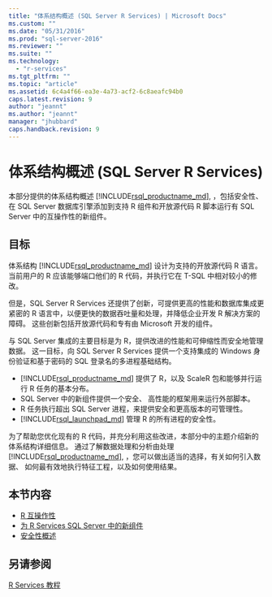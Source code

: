 ```yaml
---
title: "体系结构概述 (SQL Server R Services) | Microsoft Docs"
ms.custom: ""
ms.date: "05/31/2016"
ms.prod: "sql-server-2016"
ms.reviewer: ""
ms.suite: ""
ms.technology: 
  - "r-services"
ms.tgt_pltfrm: ""
ms.topic: "article"
ms.assetid: 6c4a4f66-ea3e-4a73-acf2-6c8aeafc94b0
caps.latest.revision: 9
author: "jeannt"
ms.author: "jeannt"
manager: "jhubbard"
caps.handback.revision: 9
---
```

# 体系结构概述 (SQL Server R Services)
本部分提供的体系结构概述 [!INCLUDE[rsql_productname_md](../../includes/rsql-productname-md.md)], ，包括安全性、 在 SQL Server 数据库引擎添加到支持 R 组件和开放源代码 R 脚本运行有 SQL Server 中的互操作性的新组件。


## 目标


体系结构 [!INCLUDE[rsql_productname_md](../../includes/rsql-productname-md.md)] 设计为支持的开放源代码 R 语言。 当前用户的 R 应该能够端口他们的 R 代码，并执行它在 T-SQL 中相对较小的修改。

但是，SQL Server R Services 还提供了创新，可提供更高的性能和数据库集成更紧密的 R 语言中，以便更快的数据吞吐量和处理，并降低企业开发 R 解决方案的障碍。 这些创新包括开放源代码和专有由 Microsoft 开发的组件。


与 SQL Server 集成的主要目标是为 R，提供改进的性能和可伸缩性而安全地管理数据。 这一目标，向 SQL Server R Services 提供一个支持集成的 Windows 身份验证和基于密码的 SQL 登录名的多进程基础结构。 

+ [!INCLUDE[rsql_productname_md](../../includes/rsql-productname-md.md)] 提供了 R，以及 ScaleR 包和能够并行运行 R 任务的基本分布。
+ SQL Server 中的新组件提供一个安全、 高性能的框架用来运行外部脚本。
+ R 任务执行超出 SQL Server 进程，来提供安全和更高版本的可管理性。
+ [!INCLUDE[rsql_launchpad_md](../../includes/rsql-launchpad-md.md)] 管理 R 的所有进程的安全性。 

为了帮助您优化现有的 R 代码，并充分利用这些改进，本部分中的主题介绍新的体系结构详细信息。 通过了解数据处理和分析由处理 [!INCLUDE[rsql_productname_md](../../includes/rsql-productname-md.md)], ，您可以做出适当的选择，有关如何引入数据、 如何最有效地执行特征工程，以及如何使用结果。
 

## 本节内容
+ [R 互操作性](../../advanced-analytics/r-services/r-interoperability-in-sql-server-r-services.md)
+ [为 R Services SQL Server 中的新组件](../../advanced-analytics/r-services/new-components-in-sql-server-to-support-r-services.md)
+ [安全性概述](../../advanced-analytics/r-services/security-overview-sql-server-r-services.md)

## 另请参阅
[R Services 教程](../../advanced-analytics/r-services/sql-server-r-services-tutorials.md)
